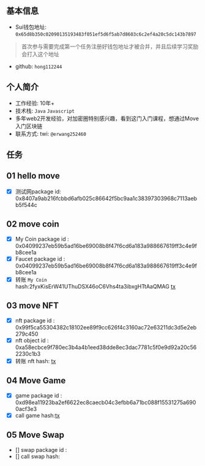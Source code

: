 ## 基本信息
- Sui钱包地址: `0x65d8b350c02090135193483f051ef5d6f5ab7d8603c6c2ef4a20c5dc143b7897`
> 首次参与需要完成第一个任务注册好钱包地址才被合并，并且后续学习奖励会打入这个地址
- github: `hong112244`

## 个人简介
- 工作经验: 10年+
- 技术栈: `Java` `Javascript`
- 多年web2开发经验，对加密圈特别感兴趣，看到这门入门课程，想通过Move入门区块链
- 联系方式: twi: `@erwang252460` 

## 任务

##   01 hello move  
- [x] 测试网package id: 0x8407a9ab216fcbbd6afb025c86642f5bc9aa1c38397303968c7113aebb5f544c

##   02 move coin
- [x] My Coin package id : 0x04099237eb59b5ad16be69008b8f47f6cd6a183a988667619ff3c4e9fb8cee1a
- [x] Faucet package id : 0x04099237eb59b5ad16be69008b8f47f6cd6a183a988667619ff3c4e9fb8cee1a
- [x] 转账 `My Coin` hash:2fyxKisErW41UThuDSX46oC6Vhs4ta3ibxgHTtAaQMAG [tx](https://suiscan.xyz/testnet/tx/2fyxKisErW41UThuDSX46oC6Vhs4ta3ibxgHTtAaQMAG)

##   03 move NFT
- [x] nft package id : 0x99f5ca55304382c18102ee89f9cc626f4c3160ac72e63211dc3d5e2eb279c450
- [x] nft object id : 0xa58ecbce9f780ec3b4a4b1eed38dde8ec3dac7781c5f0e9d92a20c562230c1b3
- [x] 转账 nft  hash: [tx](https://suiscan.xyz/testnet/tx/E7xq821faCardYSaFeg94Vzx5JJPenD5Q5pEt94f45gN)

##   04 Move Game
- [x] game package id : 0xd98ea11923ba2ef6622ec8caecb04c3efbb6a71bc088f15531275a6900acf3e3
- [x] call game hash:[tx](https://suiscan.xyz/testnet/tx/8zdbJidYQaoyEzcQsrqWN3xpCYjKQToJTZ5USLSxNaV3)

##   05 Move Swap
- [] swap package id :
- [] call swap hash:
